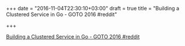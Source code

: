 +++
date = "2016-11-04T22:30:10+03:00"
draft = true
title = "Building a Clustered Service in Go - GOTO 2016  #reddit"

+++

<p><a href="https://t.co/2bJiS6uCb1">Building a Clustered Service in Go - GOTO 2016  #reddit</a></p>
